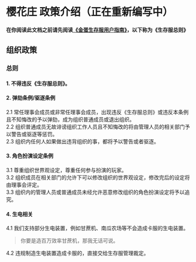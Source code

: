 # 樱花庄 政策介绍（正在重新编写中）
#### 在你阅读此文档之前请先阅读[《金蛋生存服用户指南》](https://page.eggs.gold/docs/mcs/Survive/lis)，以下称为《生存服总则》
## 组织政策
### 总则
#### **1. 不得违反《生存服总则》。**

#### **2. 弹劾条例/驱逐条例**
2.1 常任理事会成员或非常任理事会成员，出现违反《生存服总则》或违反本条例且不知悔改的予以弹劾，成为组织普通成员或退出组织。
<br>2.2 组织普通成员无故诽谤组织工作人员且不知悔改的将由管理人员的相关部门予以警告或驱逐等惩罚。
<br>2.3  组织内任何人如果做出违背组织的事，都将予以警告或者驱逐。

#### **3. 角色扮演设定条例**
3.1 尊重组织世界观设定，尊重任何参与扮演的玩家。
<br>3.2 组织成员在相关部门的允许下可以修改组织的世界观设定，修改完后的设定将由理事会评定。
<br>3.3 组织内的管理人员或普通成员未经允许恶意修改组织的角色扮演设定将予以追究。

#### **4. 生电相关**
4.1 我们支持部分生电装置，例如甘蔗机、南瓜农场等不会造成卡服的生电装置。
> 你要是造百万效率甘蔗机，那我无话可说。

4.2 违规制造生电装置造成卡服的，直接交给生存服管理裁定。

<CopyRight />